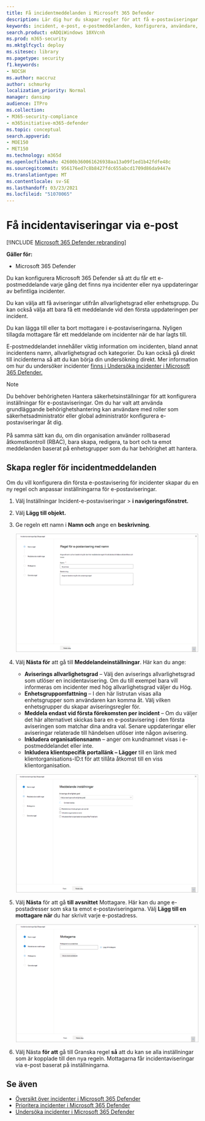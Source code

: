 ```yaml
---
title: Få incidentmeddelanden i Microsoft 365 Defender
description: Lär dig hur du skapar regler för att få e-postaviseringar för incidenter i Microsoft 365 Defender
keywords: incident, e-post, e-postmeddelanden, konfigurera, användare, postlåda, e-post, incidenter
search.product: eADQiWindows 10XVcnh
ms.prod: m365-security
ms.mktglfcycl: deploy
ms.sitesec: library
ms.pagetype: security
f1.keywords:
- NOCSH
ms.author: maccruz
author: schmurky
localization_priority: Normal
manager: dansimp
audience: ITPro
ms.collection:
- M365-security-compliance
- m365initiative-m365-defender
ms.topic: conceptual
search.appverid:
- MOE150
- MET150
ms.technology: m365d
ms.openlocfilehash: 42600b360061626938aa13a09f1ed1b42fdfe48c
ms.sourcegitcommit: 956176ed7c8b8427fdc655abcd1709d86da9447e
ms.translationtype: MT
ms.contentlocale: sv-SE
ms.lasthandoff: 03/23/2021
ms.locfileid: "51070065"
---
```

# <a name="get-incident-notifications-by-email"></a>Få incidentaviseringar via e-post

[!INCLUDE [Microsoft 365 Defender rebranding](../includes/microsoft-defender.md)]


**Gäller för:**
- Microsoft 365 Defender

Du kan konfigurera Microsoft 365 Defender så att du får ett e-postmeddelande varje gång det finns nya incidenter eller nya uppdateringar av befintliga incidenter. 

Du kan välja att få aviseringar utifrån allvarlighetsgrad eller enhetsgrupp. Du kan också välja att bara få ett meddelande vid den första uppdateringen per incident.

Du kan lägga till eller ta bort mottagare i e-postaviseringarna. Nyligen tillagda mottagare får ett meddelande om incidenter när de har lagts till. 

E-postmeddelandet innehåller viktig information om incidenten, bland annat incidentens namn, allvarlighetsgrad och kategorier. Du kan också gå direkt till incidenterna så att du kan börja din undersökning direkt. Mer information om hur du undersöker incidenter [finns i Undersöka incidenter i Microsoft 365 Defender.](./investigate-incidents.md)

>[!NOTE]
>Du behöver behörigheten Hantera säkerhetsinställningar för att konfigurera inställningar för e-postaviseringar. Om du har valt att använda grundläggande behörighetshantering kan användare med roller som säkerhetsadministratör eller global administratör konfigurera e-postaviseringar åt dig. <br> <br>
På samma sätt kan du, om din organisation använder rollbaserad åtkomstkontroll (RBAC), bara skapa, redigera, ta bort och ta emot meddelanden baserat på enhetsgrupper som du har behörighet att hantera.

## <a name="create-rules-for-incident-notifications"></a>Skapa regler för incidentmeddelanden

Om du vill konfigurera din första e-postavisering för incidenter skapar du en ny regel och anpassar inställningarna för e-postaviseringar.

1. Välj Inställningar Incident-e-postaviseringar   >  **i navigeringsfönstret.**
2. Välj **Lägg till objekt.**
3. Ge regeln ett namn i **Namn och** ange en **beskrivning**.

    ![Skapa regelfönster för meddelanden om incidenter](../../media/incidentemailnotif1.png) 
4. Välj **Nästa för** att gå till **Meddelandeinställningar**. Här kan du ange:
    - **Aviserings allvarlighetsgrad** – Välj den aviserings allvarlighetsgrad som utlöser en incidentavisering. Om du till exempel bara vill informeras om incidenter med hög allvarlighetsgrad väljer du Hög.
    - **Enhetsgruppomfattning** – I den här listrutan visas alla enhetsgrupper som användaren kan komma åt. Välj vilken enhetsgrupper du skapar aviseringsregler för.
    - **Meddela endast vid första förekomsten per incident** – Om du väljer det här alternativet skickas bara en e-postavisering i den första aviseringen som matchar dina andra val. Senare uppdateringar eller aviseringar relaterade till händelsen utlöser inte någon avisering.
    - **Inkludera organisationsnamn** – anger om kundnamnet visas i e-postmeddelandet eller inte.
    - **Inkludera klientspecifik portallänk – Lägger** till en länk med klientorganisations-ID:t för att tillåta åtkomst till en viss klientorganisation.
    
    ![Fönstret Notif-inställningar för incident-e-postmeddelanden](../../media/incidentemailnotif2.png)
5. Välj **Nästa** för att gå **till avsnittet** Mottagare. Här kan du ange e-postadresser som ska ta emot e-postaviseringarna. Välj **Lägg till en mottagare när** du har skrivit varje e-postadress.

    ![Fönstret Lägg till mottagare för meddelanden om incidenter](../../media/incidentemailnotif3.png) 

6. Välj Nästa **för att** gå till Granska regel **så** att du kan se alla inställningar som är kopplade till den nya regeln. Mottagarna får incidentaviseringar via e-post baserat på inställningarna.

## <a name="see-also"></a>Se även
- [Översikt över incidenter i Microsoft 365 Defender](./incidents-overview.md)
- [Prioritera incidenter i Microsoft 365 Defender](./incident-queue.md)
- [Undersöka incidenter i Microsoft 365 Defender](./investigate-incidents.md)
